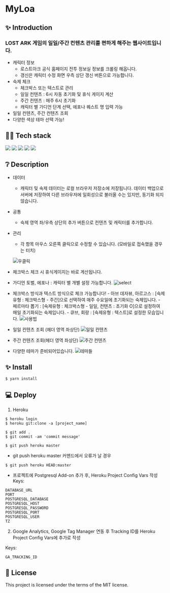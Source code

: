 # MyLoa

## ✨ Introduction

### LOST ARK 게임의 일일/주간 컨텐츠 관리를 편하게 해주는 웹사이트입니다.

-   캐릭터 정보
    -   로스트아크 공식 홈페이지 전투 정보실 정보를 크롤링 해옵니다.
    -   갱신은 캐릭터 수정 화면 우측 상단 갱신 버튼으로 가능합니다.
-   숙제 체크
    -   체크박스 또는 텍스트로 관리
    -   일일 컨텐츠 : 6시 자동 초기화 및 휴식 게이지 계산
    -   주간 컨텐츠 : 매주 6시 초기화
    -   캐릭터 별 가디언 단계 선택, 에포나 퀘스트 명 입력 가능
-   일일 컨텐츠, 주간 컨텐츠 조회
-   다양한 색상 테마 선택 가능!

## 👨‍💻 Tech stack

![](https://img.shields.io/badge/React-61DAFB?style=flat&logo=react&logoColor=black)
![](https://img.shields.io/badge/Typescript-3178C6?style=flat&logo=typescript&logoColor=black)
![](https://img.shields.io/badge/Node.js-339933?style=flat&logo=node.js&logoColor=black)
![](https://img.shields.io/badge/PostgreSQL-4169E1?style=flat&logo=postgresql&logoColor=black)
![](https://img.shields.io/badge/Heroku-430098?style=flat&logo=heroku&logoColor=black)

## ❔ Description

-   데이터
    -   캐릭터 및 숙제 데이터는 로컬 브라우저 저장소에 저장됩니다. 데이터 백업으로 서버에 저장하여 다른 브라우저에 일회성으로 불러올 수는 있지만, 동기화 되지 않습니다.
-   공통
    -   숙제 영역 좌/우측 상단의 추가 버튼으로 컨텐츠 및 캐릭터를 추가합니다.
-   관리

    -   각 항목 마우스 오른쪽 클릭으로 수정할 수 있습니다. (모바일로 접속했을 경우는 터치)

    ![우클릭](https://user-images.githubusercontent.com/74941162/142993839-dc4afc21-6f37-4aca-8c04-f1df216470df.gif)

-   체크박스 체크 시 휴식게이지는 바로 계산됩니다.
-   가디언 토벌, 에포나 : 캐릭터 별 개별 설정 가능합니다.
    ![select](https://user-images.githubusercontent.com/74941162/142993534-685d2f8a-575d-47ac-9a54-c4bffb11f812.gif)

-   체크박스 방식과 텍스트 방식으로 체크 가능합니다! - 아브 데자뷰, 아르고스 : [숙제유형 : 체크박스형 - 주간]으로 선택하여 매주 수요일에 초기화되는 숙제입니다. - 페르마타 뽑기 : [숙제유형 : 체크박스형 - 일일, 컨텐츠 : 초기화 O]으로 설정하여 매일 초기화되는 숙제입니다. - 큐브, 회랑 : [숙제유형 : 텍스트]로 설정한 모습입니다.
    ![사용법](https://user-images.githubusercontent.com/74941162/142994397-caad80bd-7585-4812-8346-c17f9c3b75b9.PNG)

-   일일 컨텐츠 조회 (헤더 영역 좌상단)
    ![일일 컨텐츠](https://user-images.githubusercontent.com/74941162/142995456-40d4f3f7-5876-4294-ae2d-4a4717d422ec.PNG)

-   주간 컨텐츠 조회(헤더 영역 좌상단)
    ![주간 컨텐츠](https://user-images.githubusercontent.com/74941162/142995475-4ae34e03-9a81-423e-991c-de6e5deb29be.PNG)

-   다양한 테마가 준비되어있습니다.
    ![테마들](https://user-images.githubusercontent.com/74941162/142996953-e90fc1e8-6357-426c-bbf3-0baa8e3a393d.PNG)

## ✨ Install

```
$ yarn install
```

## 💻 Deploy

1. Heroku

```
$ heroku login
$ heroku git:clone -a [project_name]

$ git add .
$ git commit -am 'commit message'

$ git push heroku master
```

-   git push heroku master 커맨드에서 오류가 날 경우

```
$ git push heroku HEAD:master
```

-   프로젝트에 Postgresql Add-on 추가 후, Heroku Project Config Vars 작성
    Keys:

```
DATABASE_URL
PORT
POSTGRESQL_DATABASE
POSTGRESQL_HOST
POSTGRESQL_PASSWORD
POSTGRESQL_PORT
POSTGRESQL_USER
TZ
```

2. Google Analytics, Google Tag Manager 연동 후 Tracking ID를 Heroku Project Config Vars에 추가로 작성

Keys:

```
GA_TRACKING_ID
```

## 📄 License

This project is licensed under the terms of the MIT license.
